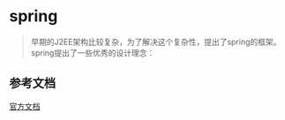 # spring
> 早期的J2EE架构比较复杂，为了解决这个复杂性，提出了spring的框架。spring提出了一些优秀的设计理念：

## 参考文档
[官方文档](https://spring.io/projects/spring-framework)